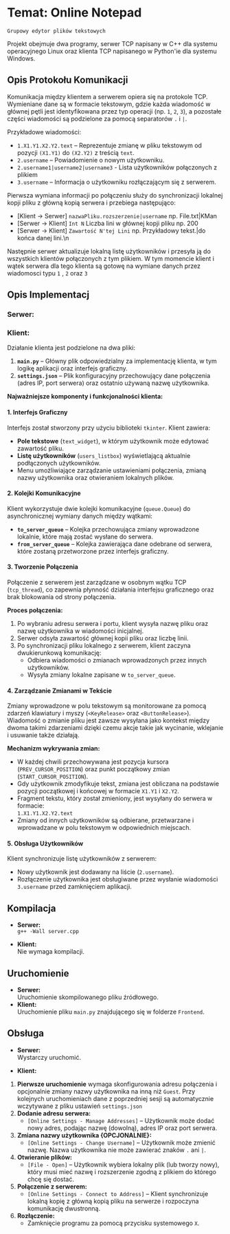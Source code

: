 # Temat: Online Notepad 
 `Grupowy edytor plików tekstowych`
 
 Projekt obejmuje dwa programy, serwer TCP napisany w C++ dla systemu operacyjnego Linux oraz klienta TCP napisanego w Python'ie dla systemu Windows.

## Opis Protokołu Komunikacji

Komunikacja między klientem a serwerem opiera się na protokole TCP. Wymieniane dane są w formacie tekstowym, gdzie każda wiadomość w głównej pętli jest identyfikowana przez typ operacji (np. `1`, `2`, `3`), a pozostałe części wiadomości są podzielone za pomocą separatorów `.` i `|`.  

Przykładowe wiadomości:  
- `1.X1.Y1.X2.Y2.text` – Reprezentuje zmianę w pliku tekstowym od pozycji `(X1.Y1)` do `(X2.Y2)` z treścią `text`.  
- `2.username` – Powiadomienie o nowym użytkowniku.  
- `2.username1|username2|username3` - Lista użytkowników połączonych z plikiem
- `3.username` – Informacja o użytkowniku rozłączającym się z serwerem.  

Pierwsza wymiana informacji po połączeniu służy do synchronizacji lokalnej kopji pliku z główną kopią serwera i przebiega następująco:

- [Klient -> Serwer] `nazwaPliku.rozszerzenie|username` np. File.txt|KMan
- [Serwer -> Klient] `Int N` Liczba lini w głównej kopji pliku np. 200
- [Serwer -> Klient] `Zawartość N'tej Lini` np. Przykładowy tekst.|do końca danej lini.\n

Następnie serwer aktualizuje lokalną listę użytkowników i przesyła ją do wszystkich klientów połączonych z tym plikiem.
W tym momencie klient i wątek serwera dla tego klienta są gotowę na wymiane danych przez wiadomosci typu `1` , `2` oraz `3`
## Opis Implementacj

### Serwer:

### Klient:  

Działanie klienta jest podzielone na dwa pliki:  
1. **`main.py`** – Główny plik odpowiedzialny za implementację klienta, w tym logikę aplikacji oraz interfejs graficzny.  
2. **`settings.json`** – Plik konfiguracyjny przechowujący dane połączenia (adres IP, port serwera) oraz ostatnio używaną nazwę użytkownika.  

**Najważniejsze komponenty i funkcjonalności klienta:** 
#### 1. Interfejs Graficzny  
Interfejs został stworzony przy użyciu biblioteki `tkinter`. Klient zawiera:  
- **Pole tekstowe** (`text_widget`), w którym użytkownik może edytować zawartość pliku.  
- **Listę użytkowników** (`users_listbox`) wyświetlającą aktualnie podłączonych użytkowników.  
- Menu umożliwiające zarządzanie ustawieniami połączenia, zmianą nazwy użytkownika oraz otwieraniem lokalnych plików.

#### 2. Kolejki Komunikacyjne  
Klient wykorzystuje dwie kolejki komunikacyjne (`queue.Queue`) do asynchronicznej wymiany danych między wątkami:  
- **`to_server_queue`** – Kolejka przechowująca zmiany wprowadzone lokalnie, które mają zostać wysłane do serwera.  
- **`from_server_queue`** – Kolejka zawierająca dane odebrane od serwera, które zostaną przetworzone przez interfejs graficzny.

#### 3. Tworzenie Połączenia  
Połączenie z serwerem jest zarządzane w osobnym wątku TCP (`tcp_thread`), co zapewnia płynność działania interfejsu graficznego oraz brak blokowania od strony połączenia.  

**Proces połączenia:**  
1. Po wybraniu adresu serwera i portu, klient wysyła nazwę pliku oraz nazwę użytkownika w wiadomości inicjalnej.  
2. Serwer odsyła zawartość głównej kopii pliku oraz liczbę linii.  
3. Po synchronizacji pliku lokalnego z serwerem, klient zaczyna dwukierunkową komunikację:  
   - Odbiera wiadomości o zmianach wprowadzonych przez innych użytkowników.  
   - Wysyła zmiany lokalne zapisane w `to_server_queue`.  

#### 4. Zarządzanie Zmianami w Tekście  
Zmiany wprowadzone w polu tekstowym są monitorowane za pomocą zdarzeń klawiatury i myszy (`<KeyRelease>` oraz `<ButtonRelease>`). Wiadomość o zmianie pliku jest zawsze wysyłana jako kontekst między dwoma takimi zdarzeniami dzięki czemu akcje takie jak wycinanie, wklejanie i usuwanie także działają.

**Mechanizm wykrywania zmian:**  
- W każdej chwili przechowywana jest pozycja kursora (`PREV_CURSOR_POSITION`) oraz punkt początkowy zmian (`START_CURSOR_POSITION`).  
- Gdy użytkownik zmodyfikuje tekst, zmiana jest obliczana na podstawie pozycji początkowej i końcowej w formacie `X1.Y1` i `X2.Y2`.  
- Fragment tekstu, który został zmieniony, jest wysyłany do serwera w formacie:  
`1.X1.Y1.X2.Y2.text`
- Zmiany od innych użytkowników są odbierane, przetwarzane i wprowadzane w polu tekstowym w odpowiednich miejscach.

#### 5. Obsługa Użytkowników  
Klient synchronizuje listę użytkowników z serwerem:  
- Nowy użytkownik jest dodawany na liście (`2.username`).  
- Rozłączenie użytkownika jest obsługiwane przez wysłanie wiadomości `3.username` przed zamknięciem aplikacji.


## Kompilacja
- **Serwer:**  
`g++ -Wall server.cpp`

- **Klient:**  
Nie wymaga kompilacji.

## Uruchomienie 
- **Serwer:**  
Uruchomienie skompilowanego pliku źródłowego.  
- **Klient:**  
Uruchomienie pliku `main.py` znajdującego się w folderze `Frontend`.  

## Obsługa  
- **Serwer:**  
Wystarczy uruchomić.  

- **Klient:**  
1. **Pierwsze uruchomienie** wymaga skonfigurowania adresu połączenia i opcjonalnie zmiany nazwy użytkownika na inną niż `Guest`. Przy kolejnych uruchomieniach dane z poprzedniej sesji są automatycznie wczytywane z pliku ustawień `settings.json`
2. **Dodanie adresu serwera:**  
   - `[Online Settings - Manage Addresses]` – Użytkownik może dodać nowy adres, podając nazwę (dowolną), adres IP oraz port serwera.  
3. **Zmiana nazwy użytkownika {OPCJONALNIE}:**  
   - `[Online Settings - Change Username]` – Użytkownik może zmienić nazwę. Nazwa użytkownika nie może zawierać znaków `.` ani `|`.  
4. **Otwieranie plików:**  
   - `[File - Open]` – Użytkownik wybiera lokalny plik (lub tworzy nowy), który musi mieć nazwę i rozszerzenie zgodną z plikiem do którego chcę się dostać.  
5. **Połączenie z serwerem:**  
   - `[Online Settings - Connect to Address]` – Klient synchronizuje lokalną kopię z główną kopią pliku na serwerze i rozpoczyna komunikację dwustronną. 
6. **Rozłączenie:**  
   - Zamknięcie programu za pomocą przycisku systemowego `X`.